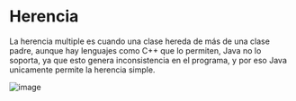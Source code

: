 # Herencia
La herencia multiple es cuando una clase 
hereda de más de una clase padre, aunque 
hay lenguajes como C++ que lo permiten, 
Java no lo soporta, ya que esto genera 
inconsistencia en el programa, y por eso 
Java unicamente permite la herencia simple.

![image](https://user-images.githubusercontent.com/123516621/221749658-6ad81481-926c-4d39-a604-a4906e2fedf8.png)
